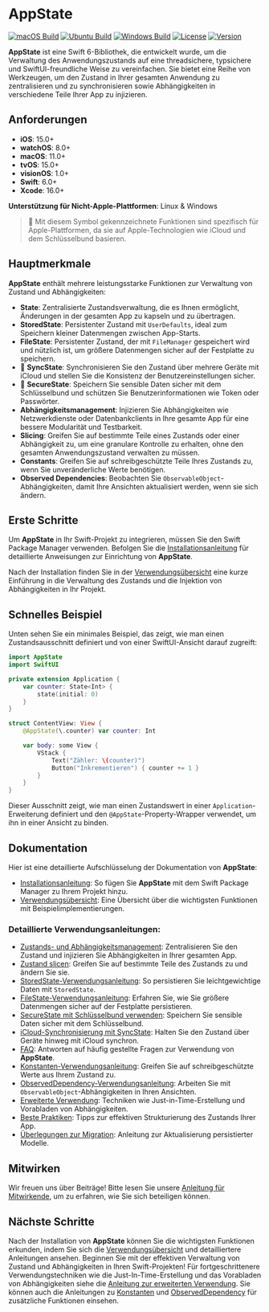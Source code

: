 # AppState

[![macOS Build](https://img.shields.io/github/actions/workflow/status/0xLeif/AppState/macOS.yml?label=macOS&branch=main)](https://github.com/0xLeif/AppState/actions/workflows/macOS.yml)
[![Ubuntu Build](https://img.shields.io/github/actions/workflow/status/0xLeif/AppState/ubuntu.yml?label=Ubuntu&branch=main)](https://github.com/0xLeif/AppState/actions/workflows/ubuntu.yml)
[![Windows Build](https://img.shields.io/github/actions/workflow/status/0xLeif/AppState/windows.yml?label=Windows&branch=main)](https://github.com/0xLeif/AppState/actions/workflows/windows.yml)
[![License](https://img.shields.io/github/license/0xLeif/AppState)](https://github.com/0xLeif/AppState/blob/main/LICENSE)
[![Version](https://img.shields.io/github/v/release/0xLeif/AppState)](https://github.com/0xLeif/AppState/releases)

**AppState** ist eine Swift 6-Bibliothek, die entwickelt wurde, um die Verwaltung des Anwendungszustands auf eine threadsichere, typsichere und SwiftUI-freundliche Weise zu vereinfachen. Sie bietet eine Reihe von Werkzeugen, um den Zustand in Ihrer gesamten Anwendung zu zentralisieren und zu synchronisieren sowie Abhängigkeiten in verschiedene Teile Ihrer App zu injizieren.

## Anforderungen

- **iOS**: 15.0+
- **watchOS**: 8.0+
- **macOS**: 11.0+
- **tvOS**: 15.0+
- **visionOS**: 1.0+
- **Swift**: 6.0+
- **Xcode**: 16.0+

**Unterstützung für Nicht-Apple-Plattformen**: Linux & Windows

> 🍎 Mit diesem Symbol gekennzeichnete Funktionen sind spezifisch für Apple-Plattformen, da sie auf Apple-Technologien wie iCloud und dem Schlüsselbund basieren.

## Hauptmerkmale

**AppState** enthält mehrere leistungsstarke Funktionen zur Verwaltung von Zustand und Abhängigkeiten:

- **State**: Zentralisierte Zustandsverwaltung, die es Ihnen ermöglicht, Änderungen in der gesamten App zu kapseln und zu übertragen.
- **StoredState**: Persistenter Zustand mit `UserDefaults`, ideal zum Speichern kleiner Datenmengen zwischen App-Starts.
- **FileState**: Persistenter Zustand, der mit `FileManager` gespeichert wird und nützlich ist, um größere Datenmengen sicher auf der Festplatte zu speichern.
- 🍎 **SyncState**: Synchronisieren Sie den Zustand über mehrere Geräte mit iCloud und stellen Sie die Konsistenz der Benutzereinstellungen sicher.
- 🍎 **SecureState**: Speichern Sie sensible Daten sicher mit dem Schlüsselbund und schützen Sie Benutzerinformationen wie Token oder Passwörter.
- **Abhängigkeitsmanagement**: Injizieren Sie Abhängigkeiten wie Netzwerkdienste oder Datenbankclients in Ihre gesamte App für eine bessere Modularität und Testbarkeit.
- **Slicing**: Greifen Sie auf bestimmte Teile eines Zustands oder einer Abhängigkeit zu, um eine granulare Kontrolle zu erhalten, ohne den gesamten Anwendungszustand verwalten zu müssen.
- **Constants**: Greifen Sie auf schreibgeschützte Teile Ihres Zustands zu, wenn Sie unveränderliche Werte benötigen.
- **Observed Dependencies**: Beobachten Sie `ObservableObject`-Abhängigkeiten, damit Ihre Ansichten aktualisiert werden, wenn sie sich ändern.

## Erste Schritte

Um **AppState** in Ihr Swift-Projekt zu integrieren, müssen Sie den Swift Package Manager verwenden. Befolgen Sie die [Installationsanleitung](documentation/de/installation.md) für detaillierte Anweisungen zur Einrichtung von **AppState**.

Nach der Installation finden Sie in der [Verwendungsübersicht](documentation/de/usage-overview.md) eine kurze Einführung in die Verwaltung des Zustands und die Injektion von Abhängigkeiten in Ihr Projekt.

## Schnelles Beispiel

Unten sehen Sie ein minimales Beispiel, das zeigt, wie man einen Zustandsausschnitt definiert und von einer SwiftUI-Ansicht darauf zugreift:

```swift
import AppState
import SwiftUI

private extension Application {
    var counter: State<Int> {
        state(initial: 0)
    }
}

struct ContentView: View {
    @AppState(\.counter) var counter: Int

    var body: some View {
        VStack {
            Text("Zähler: \(counter)")
            Button("Inkrementieren") { counter += 1 }
        }
    }
}
```

Dieser Ausschnitt zeigt, wie man einen Zustandswert in einer `Application`-Erweiterung definiert und den `@AppState`-Property-Wrapper verwendet, um ihn in einer Ansicht zu binden.

## Dokumentation

Hier ist eine detaillierte Aufschlüsselung der Dokumentation von **AppState**:

- [Installationsanleitung](documentation/de/installation.md): So fügen Sie **AppState** mit dem Swift Package Manager zu Ihrem Projekt hinzu.
- [Verwendungsübersicht](documentation/de/usage-overview.md): Eine Übersicht über die wichtigsten Funktionen mit Beispielimplementierungen.

### Detaillierte Verwendungsanleitungen:

- [Zustands- und Abhängigkeitsmanagement](documentation/de/usage-state-dependency.md): Zentralisieren Sie den Zustand und injizieren Sie Abhängigkeiten in Ihrer gesamten App.
- [Zustand slicen](documentation/de/usage-slice.md): Greifen Sie auf bestimmte Teile des Zustands zu und ändern Sie sie.
- [StoredState-Verwendungsanleitung](documentation/de/usage-storedstate.md): So persistieren Sie leichtgewichtige Daten mit `StoredState`.
- [FileState-Verwendungsanleitung](documentation/de/usage-filestate.md): Erfahren Sie, wie Sie größere Datenmengen sicher auf der Festplatte persistieren.
- [SecureState mit Schlüsselbund verwenden](documentation/de/usage-securestate.md): Speichern Sie sensible Daten sicher mit dem Schlüsselbund.
- [iCloud-Synchronisierung mit SyncState](documentation/de/usage-syncstate.md): Halten Sie den Zustand über Geräte hinweg mit iCloud synchron.
- [FAQ](documentation/de/faq.md): Antworten auf häufig gestellte Fragen zur Verwendung von **AppState**.
- [Konstanten-Verwendungsanleitung](documentation/de/usage-constant.md): Greifen Sie auf schreibgeschützte Werte aus Ihrem Zustand zu.
- [ObservedDependency-Verwendungsanleitung](documentation/de/usage-observeddependency.md): Arbeiten Sie mit `ObservableObject`-Abhängigkeiten in Ihren Ansichten.
- [Erweiterte Verwendung](documentation/de/advanced-usage.md): Techniken wie Just-in-Time-Erstellung und Vorabladen von Abhängigkeiten.
- [Beste Praktiken](documentation/de/best-practices.md): Tipps zur effektiven Strukturierung des Zustands Ihrer App.
- [Überlegungen zur Migration](documentation/de/migration-considerations.md): Anleitung zur Aktualisierung persistierter Modelle.

## Mitwirken

Wir freuen uns über Beiträge! Bitte lesen Sie unsere [Anleitung für Mitwirkende](documentation/de/contributing.md), um zu erfahren, wie Sie sich beteiligen können.

## Nächste Schritte

Nach der Installation von **AppState** können Sie die wichtigsten Funktionen erkunden, indem Sie sich die [Verwendungsübersicht](documentation/de/usage-overview.md) und detailliertere Anleitungen ansehen. Beginnen Sie mit der effektiven Verwaltung von Zustand und Abhängigkeiten in Ihren Swift-Projekten! Für fortgeschrittenere Verwendungstechniken wie die Just-In-Time-Erstellung und das Vorabladen von Abhängigkeiten siehe die [Anleitung zur erweiterten Verwendung](documentation/de/advanced-usage.md). Sie können auch die Anleitungen zu [Konstanten](documentation/de/usage-constant.md) und [ObservedDependency](documentation/de/usage-observeddependency.md) für zusätzliche Funktionen einsehen.

